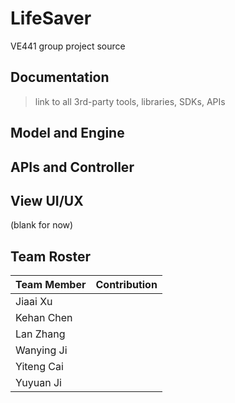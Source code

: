 # LifeSaver
VE441 group project source 

## Documentation
> link to all 3rd-party tools, libraries, SDKs, APIs

## Model and Engine

## APIs and Controller

## View UI/UX
(blank for now)

## Team Roster
| Team Member | Contribution |
| :--- | :--- |
| Jiaai Xu    |  | 
| Kehan Chen  |  |
| Lan Zhang   |  |
| Wanying Ji  |  |
| Yiteng Cai  |  |
| Yuyuan Ji   |  |
